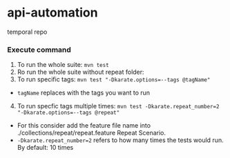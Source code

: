 # api-automation
temporal repo



### Execute command
1. To run the whole suite: ```mvn test``` 
2. Ro run the whole suite without repeat folder: ``` ```  
3. To run specific tags: ``` mvn test "-Dkarate.options=--tags @tagName" ```
- ```tagName``` replaces with the tags you want to run
4. To run specfic tags multiple times: ``` mvn test -Dkarate.repeat_number=2 "-Dkarate.options=--tags @repeat" ```
- For this consider add the feature file name into ./collections/repeat/repeat.feature Repeat Scenario. 
- ```-Dkarate.repeat_number=2``` refers to how many times the tests would run. By default: 10 times